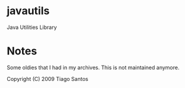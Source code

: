 # javautils
Java Utilities Library

# Notes

Some oldies that I had in my archives. This is not maintained anymore.
 
Copyright (C) 2009  Tiago Santos
